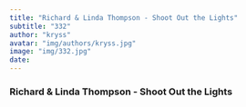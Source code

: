 ```yaml
---
title: "Richard & Linda Thompson - Shoot Out the Lights"
subtitle: "332"
author: "kryss"
avatar: "img/authors/kryss.jpg"
image: "img/332.jpg"
date:
---
```


### Richard & Linda Thompson - Shoot Out the Lights

